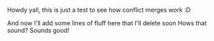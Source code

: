 Howdy yall, this is just a test to see how conflict merges work :D

And now I'll add some lines of fluff here that I'll delete soon
Hows that sound?
Sounds good!